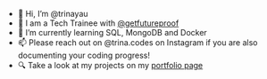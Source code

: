 - 👋 Hi, I’m @trinayau
- 👀 I am a Tech Trainee with [@getfutureproof](https://www.getfutureproof.co.uk/)
- 🌱 I’m currently learning SQL, MongoDB and Docker
- 📫 Please reach out on @trina.codes on Instagram if you are also documenting your coding progress!
- 🔍 Take a look at my projects on my [portfolio page](https://trina-yau.netlify.app/)

<!---
trinayau/trinayau is a ✨ special ✨ repository because its `README.md` (this file) appears on your GitHub profile.
You can click the Preview link to take a look at your changes.
--->
